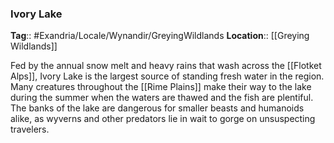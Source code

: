 ### Ivory Lake
**Tag**:: #Exandria/Locale/Wynandir/GreyingWildlands
**Location**:: [[Greying Wildlands]]

Fed by the annual snow melt and heavy rains that wash across the [[Flotket Alps]], Ivory Lake is the largest source of standing fresh water in the region. Many creatures throughout the [[Rime Plains]] make their way to the lake during the summer when the waters are thawed and the fish are plentiful. The banks of the lake are dangerous for smaller beasts and humanoids alike, as wyverns and other predators lie in wait to gorge on unsuspecting travelers.